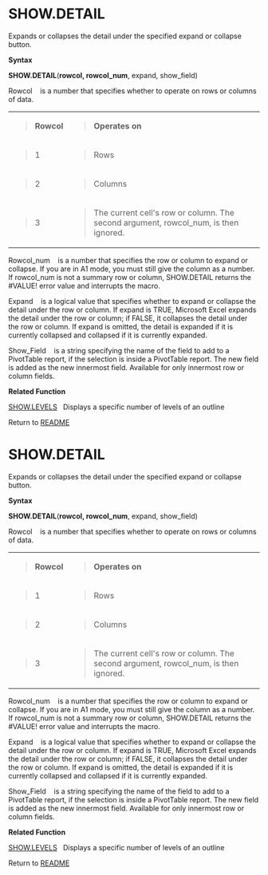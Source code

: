 # SHOW.DETAIL

Expands or collapses the detail under the specified expand or collapse
button.

**Syntax**

**SHOW.DETAIL**(**rowcol, rowcol\_num**, expand, show\_field)

Rowcol&nbsp;&nbsp;&nbsp;&nbsp;is a number that specifies whether to
operate on rows or columns of data.

<table>
<tbody>
<tr class="odd">
<td><blockquote>
<p><strong>Rowcol</strong></p>
</blockquote></td>
<td><blockquote>
<p><strong>Operates on</strong></p>
</blockquote></td>
</tr>
<tr class="even">
<td><blockquote>
<p>1</p>
</blockquote></td>
<td><blockquote>
<p>Rows</p>
</blockquote></td>
</tr>
<tr class="odd">
<td><blockquote>
<p>2</p>
</blockquote></td>
<td><blockquote>
<p>Columns</p>
</blockquote></td>
</tr>
<tr class="even">
<td><blockquote>
<p>3</p>
</blockquote></td>
<td><blockquote>
<p>The current cell's row or column. The second argument, rowcol_num, is then ignored.</p>
</blockquote></td>
</tr>
</tbody>
</table>

Rowcol\_num&nbsp;&nbsp;&nbsp;&nbsp;is a number that specifies the row or
column to expand or collapse. If you are in A1 mode, you must still give
the column as a number. If rowcol\_num is not a summary row or column,
SHOW.DETAIL returns the \#VALUE\! error value and interrupts the macro.

Expand&nbsp;&nbsp;&nbsp;&nbsp;is a logical value that specifies whether
to expand or collapse the detail under the row or column. If expand is
TRUE, Microsoft Excel expands the detail under the row or column; if
FALSE, it collapses the detail under the row or column. If expand is
omitted, the detail is expanded if it is currently collapsed and
collapsed if it is currently expanded.

Show\_Field&nbsp;&nbsp;&nbsp;&nbsp;is a string specifying the name of
the field to add to a PivotTable report, if the selection is inside a
PivotTable report. The new field is added as the new innermost field.
Available for only innermost row or column fields.

**Related Function**

[SHOW.LEVELS](SHOW.LEVELS.md)&nbsp;&nbsp;&nbsp;Displays a specific number of levels of an
outline



Return to [README](README.md#S)

# SHOW.DETAIL

Expands or collapses the detail under the specified expand or collapse
button.

**Syntax**

**SHOW.DETAIL**(**rowcol, rowcol\_num**, expand, show\_field)

Rowcol&nbsp;&nbsp;&nbsp;&nbsp;is a number that specifies whether to
operate on rows or columns of data.

<table>
<tbody>
<tr class="odd">
<td><blockquote>
<p><strong>Rowcol</strong></p>
</blockquote></td>
<td><blockquote>
<p><strong>Operates on</strong></p>
</blockquote></td>
</tr>
<tr class="even">
<td><blockquote>
<p>1</p>
</blockquote></td>
<td><blockquote>
<p>Rows</p>
</blockquote></td>
</tr>
<tr class="odd">
<td><blockquote>
<p>2</p>
</blockquote></td>
<td><blockquote>
<p>Columns</p>
</blockquote></td>
</tr>
<tr class="even">
<td><blockquote>
<p>3</p>
</blockquote></td>
<td><blockquote>
<p>The current cell's row or column. The second argument, rowcol_num, is then ignored.</p>
</blockquote></td>
</tr>
</tbody>
</table>

Rowcol\_num&nbsp;&nbsp;&nbsp;&nbsp;is a number that specifies the row or
column to expand or collapse. If you are in A1 mode, you must still give
the column as a number. If rowcol\_num is not a summary row or column,
SHOW.DETAIL returns the \#VALUE\! error value and interrupts the macro.

Expand&nbsp;&nbsp;&nbsp;&nbsp;is a logical value that specifies whether
to expand or collapse the detail under the row or column. If expand is
TRUE, Microsoft Excel expands the detail under the row or column; if
FALSE, it collapses the detail under the row or column. If expand is
omitted, the detail is expanded if it is currently collapsed and
collapsed if it is currently expanded.

Show\_Field&nbsp;&nbsp;&nbsp;&nbsp;is a string specifying the name of
the field to add to a PivotTable report, if the selection is inside a
PivotTable report. The new field is added as the new innermost field.
Available for only innermost row or column fields.

**Related Function**

[SHOW.LEVELS](SHOW.LEVELS.md)&nbsp;&nbsp;&nbsp;Displays a specific number of levels of an
outline



Return to [README](README.md#S)

